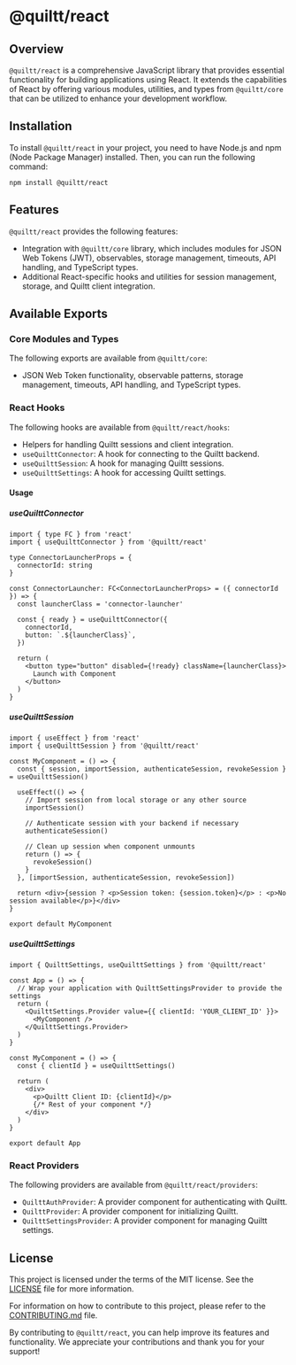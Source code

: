 # @quiltt/react

## Overview

`@quiltt/react` is a comprehensive JavaScript library that provides essential functionality for building applications using React. It extends the capabilities of React by offering various modules, utilities, and types from `@quiltt/core` that can be utilized to enhance your development workflow.

## Installation

To install `@quiltt/react` in your project, you need to have Node.js and npm (Node Package Manager) installed. Then, you can run the following command:

```shell
npm install @quiltt/react
```

## Features

`@quiltt/react` provides the following features:

- Integration with `@quiltt/core` library, which includes modules for JSON Web Tokens (JWT), observables, storage management, timeouts, API handling, and TypeScript types.
- Additional React-specific hooks and utilities for session management, storage, and Quiltt client integration.

## Available Exports

### Core Modules and Types

The following exports are available from `@quiltt/core`:

- JSON Web Token functionality, observable patterns, storage management, timeouts, API handling, and TypeScript types.

### React Hooks

The following hooks are available from `@quiltt/react/hooks`:

- Helpers for handling Quiltt sessions and client integration.
- `useQuilttConnector`: A hook for connecting to the Quiltt backend.
- `useQuilttSession`: A hook for managing Quiltt sessions.
- `useQuilttSettings`: A hook for accessing Quiltt settings.

#### Usage

##### useQuilttConnector

```tsx
import { type FC } from 'react'
import { useQuilttConnector } from '@quiltt/react'

type ConnectorLauncherProps = {
  connectorId: string
}

const ConnectorLauncher: FC<ConnectorLauncherProps> = ({ connectorId }) => {
  const launcherClass = 'connector-launcher'

  const { ready } = useQuilttConnector({
    connectorId,
    button: `.${launcherClass}`,
  })

  return (
    <button type="button" disabled={!ready} className={launcherClass}>
      Launch with Component
    </button>
  )
}
```

##### useQuilttSession

```tsx
import { useEffect } from 'react'
import { useQuilttSession } from '@quiltt/react'

const MyComponent = () => {
  const { session, importSession, authenticateSession, revokeSession } = useQuilttSession()

  useEffect(() => {
    // Import session from local storage or any other source
    importSession()

    // Authenticate session with your backend if necessary
    authenticateSession()

    // Clean up session when component unmounts
    return () => {
      revokeSession()
    }
  }, [importSession, authenticateSession, revokeSession])

  return <div>{session ? <p>Session token: {session.token}</p> : <p>No session available</p>}</div>
}

export default MyComponent
```

##### useQuilttSettings

```tsx
import { QuilttSettings, useQuilttSettings } from '@quiltt/react'

const App = () => {
  // Wrap your application with QuilttSettingsProvider to provide the settings
  return (
    <QuilttSettings.Provider value={{ clientId: 'YOUR_CLIENT_ID' }}>
      <MyComponent />
    </QuilttSettings.Provider>
  )
}

const MyComponent = () => {
  const { clientId } = useQuilttSettings()

  return (
    <div>
      <p>Quiltt Client ID: {clientId}</p>
      {/* Rest of your component */}
    </div>
  )
}

export default App
```

### React Providers

The following providers are available from `@quiltt/react/providers`:

- `QuilttAuthProvider`: A provider component for authenticating with Quiltt.
- `QuilttProvider`: A provider component for initializing Quiltt.
- `QuilttSettingsProvider`: A provider component for managing Quiltt settings.

## License

This project is licensed under the terms of the MIT license. See the [LICENSE](LICENSE.md) file for more information.

For information on how to contribute to this project, please refer to the [CONTRIBUTING.md](CONTRIBUTING.md) file.

By contributing to `@quiltt/react`, you can help improve its features and functionality. We appreciate your contributions and thank you for your support!
